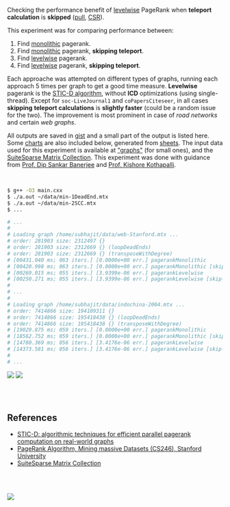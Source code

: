 Checking the performance benefit of [levelwise] PageRank when **teleport**
**calculation** is **skipped** ([pull], [CSR]).

This experiment was for comparing performance between:
1. Find [monolithic] pagerank.
2. Find [monolithic] pagerank, **skipping teleport**.
3. Find [levelwise] pagerank.
4. Find [levelwise] pagerank, **skipping teleport**.

Each approache was attempted on different types of graphs, running each
approach 5 times per graph to get a good time measure. **Levelwise** pagerank
is the [STIC-D algorithm], without **ICD** optimizations (using single-thread).
Except for `soc-LiveJournal1` and `coPapersCiteseer`, in all cases **skipping**
**teleport calculations** is **slightly faster** (could be a random issue for
the two). The improvement is most prominent in case of *road networks* and
certain *web graphs*.

All outputs are saved in [gist] and a small part of the output is listed
here. Some [charts] are also included below, generated from [sheets]. The input
data used for this experiment is available at ["graphs"] (for small ones), and
the [SuiteSparse Matrix Collection]. This experiment was done with guidance
from [Prof. Dip Sankar Banerjee] and [Prof. Kishore Kothapalli].

<br>

```bash
$ g++ -O3 main.cxx
$ ./a.out ~/data/min-1DeadEnd.mtx
$ ./a.out ~/data/min-2SCC.mtx
$ ...

# ...
#
# Loading graph /home/subhajit/data/web-Stanford.mtx ...
# order: 281903 size: 2312497 {}
# order: 281903 size: 2312669 {} (loopDeadEnds)
# order: 281903 size: 2312669 {} (transposeWithDegree)
# [00431.040 ms; 063 iters.] [0.0000e+00 err.] pagerankMonolithic
# [00420.998 ms; 063 iters.] [0.0000e+00 err.] pagerankMonolithic [skip-tele]
# [00269.015 ms; 055 iters.] [3.9399e-06 err.] pagerankLevelwise
# [00250.271 ms; 055 iters.] [3.9399e-06 err.] pagerankLevelwise [skip-tele]
#
# ...
#
# Loading graph /home/subhajit/data/indochina-2004.mtx ...
# order: 7414866 size: 194109311 {}
# order: 7414866 size: 195418438 {} (loopDeadEnds)
# order: 7414866 size: 195418438 {} (transposeWithDegree)
# [19029.875 ms; 059 iters.] [0.0000e+00 err.] pagerankMonolithic
# [18562.752 ms; 059 iters.] [0.0000e+00 err.] pagerankMonolithic [skip-tele]
# [14780.369 ms; 056 iters.] [3.4176e-06 err.] pagerankLevelwise
# [14373.581 ms; 056 iters.] [3.4176e-06 err.] pagerankLevelwise [skip-tele]
#
# ...
```

[![](https://i.imgur.com/9WLLXVu.gif)][sheets]
[![](https://i.imgur.com/X6iObce.gif)][sheets]

<br>
<br>


## References

- [STIC-D: algorithmic techniques for efficient parallel pagerank computation on real-world graphs][STIC-D algorithm]
- [PageRank Algorithm, Mining massive Datasets (CS246), Stanford University](https://www.youtube.com/watch?v=ke9g8hB0MEo)
- [SuiteSparse Matrix Collection]

<br>
<br>

[![](https://i.postimg.cc/PJbvkh18/aaa.jpg)](https://www.youtube.com/watch?v=SoiKp2oSUl0)

[Prof. Dip Sankar Banerjee]: https://sites.google.com/site/dipsankarban/
[Prof. Kishore Kothapalli]: https://cstar.iiit.ac.in/~kkishore/
[STIC-D algorithm]: https://www.slideshare.net/SubhajitSahu/sticd-algorithmic-techniques-for-efficient-parallel-pagerank-computation-on-realworld-graphs
[SuiteSparse Matrix Collection]: https://suitesparse-collection-website.herokuapp.com
["graphs"]: https://github.com/puzzlef/graphs
[monolithic]: https://github.com/puzzlef/pagerank-monolithic-vs-levelwise
[levelwise]: https://github.com/puzzlef/pagerank-monolithic-vs-levelwise
[pull]: https://github.com/puzzlef/pagerank
[CSR]: https://github.com/puzzlef/pagerank
[gist]: https://gist.github.com/wolfram77/ad6d5a10b252600239faa8a90d8c564f
[charts]: https://photos.app.goo.gl/9QnAES4iRXg5pDd17
[sheets]: https://docs.google.com/spreadsheets/d/1EoVQpZ-lTAHOHNKhpD-1wi3G8-m0ojdA0Qt1qoNCLu4/edit?usp=sharing
